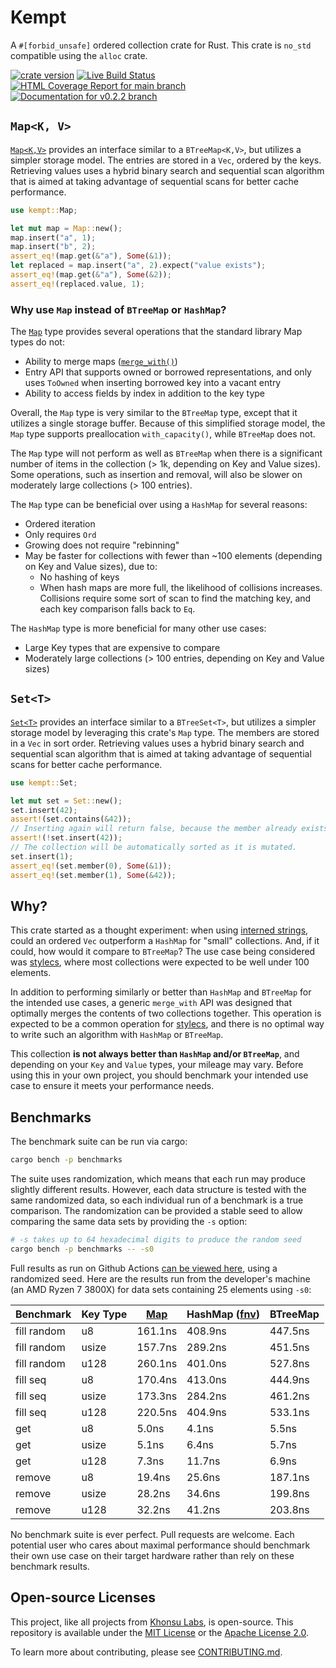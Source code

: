 # Kempt

A `#[forbid_unsafe]` ordered collection crate for Rust. This crate is `no_std`
compatible using the `alloc` crate.

[![crate version](https://img.shields.io/crates/v/kempt.svg)](https://crates.io/crates/kempt)
[![Live Build Status](https://img.shields.io/github/actions/workflow/status/khonsulabs/kempt/rust.yml?branch=v0.2.2)](https://github.com/khonsulabs/kempt/actions?query=workflow:Tests)
[![HTML Coverage Report for `main` branch](https://khonsulabs.github.io/kempt/coverage/badge.svg)](https://khonsulabs.github.io/kempt/coverage/)
[![Documentation for `v0.2.2` branch](https://img.shields.io/badge/docs-main-informational)](https://docs.rs/kempt)

## `Map<K, V>`

[`Map<K,V>`][map] provides an interface similar to a `BTreeMap<K,V>`, but
utilizes a simpler storage model. The entries are stored in a `Vec`, ordered by
the keys. Retrieving values uses a hybrid binary search and sequential scan
algorithm that is aimed at taking advantage of sequential scans for better cache
performance.

```rust
use kempt::Map;

let mut map = Map::new();
map.insert("a", 1);
map.insert("b", 2);
assert_eq!(map.get(&"a"), Some(&1));
let replaced = map.insert("a", 2).expect("value exists");
assert_eq!(map.get(&"a"), Some(&2));
assert_eq!(replaced.value, 1);
```

### Why use `Map` instead of `BTreeMap` or `HashMap`?

The [`Map`][map] type provides several operations that the standard library Map
types do not:

- Ability to merge maps ([`merge_with()`][merge-with])
- Entry API that supports owned or borrowed representations, and only uses
  `ToOwned` when inserting borrowed key into a vacant entry
- Ability to access fields by index in addition to the key type

Overall, the `Map` type is very similar to the `BTreeMap` type, except that it
utilizes a single storage buffer. Because of this simplified storage model, the
`Map` type supports preallocation `with_capacity()`, while `BTreeMap` does not.

The `Map` type will not perform as well as `BTreeMap` when there is a
significant number of items in the collection (> 1k, depending on Key and Value
sizes). Some operations, such as insertion and removal, will also be slower on
moderately large collections (> 100 entries).

The `Map` type can be beneficial over using a `HashMap` for several reasons:

- Ordered iteration
- Only requires `Ord`
- Growing does not require "rebinning"
- May be faster for collections with fewer than ~100 elements (depending on Key
  and Value sizes), due to:
  - No hashing of keys
  - When hash maps are more full, the likelihood of collisions increases.
    Collisions require some sort of scan to find the matching key, and each key
    comparison falls back to `Eq`.

The `HashMap` type is more beneficial for many other use cases:

- Large Key types that are expensive to compare
- Moderately large collections (> 100 entries, depending on Key and Value sizes)

## `Set<T>`

[`Set<T>`][set] provides an interface similar to a `BTreeSet<T>`, but utilizes a
simpler storage model by leveraging this crate's `Map` type. The members are
stored in a `Vec` in sort order. Retrieving values uses a hybrid binary search
and sequential scan algorithm that is aimed at taking advantage of sequential
scans for better cache performance.

```rust
use kempt::Set;

let mut set = Set::new();
set.insert(42);
assert!(set.contains(&42));
// Inserting again will return false, because the member already exists.
assert!(!set.insert(42));
// The collection will be automatically sorted as it is mutated.
set.insert(1);
assert_eq!(set.member(0), Some(&1));
assert_eq!(set.member(1), Some(&42));
```

## Why?

This crate started as a thought experiment: when using [interned
strings][interner], could an ordered `Vec` outperform a `HashMap` for "small"
collections. And, if it could, how would it compare to `BTreeMap`? The use case
being considered was [stylecs][stylecs], where most collections were expected to
be well under 100 elements.

In addition to performing similarly or better than `HashMap` and `BTreeMap` for
the intended use cases, a generic `merge_with` API was designed that optimally
merges the contents of two collections together. This operation is expected to
be a common operation for [stylecs][stylecs], and there is no optimal way to
write such an algorithm with `HashMap` or `BTreeMap`.

This collection **is not always better than `HashMap` and/or `BTreeMap`**, and
depending on your `Key` and `Value` types, your mileage may vary. Before using
this in your own project, you should benchmark your intended use case to ensure
it meets your performance needs.

## Benchmarks

The benchmark suite can be run via cargo:

```sh
cargo bench -p benchmarks
```

The suite uses randomization, which means that each run may produce slightly
different results. However, each data structure is tested with the same
randomized data, so each individual run of a benchmark is a true comparison. The
randomization can be provided a stable seed to allow comparing the same data
sets by providing the `-s` option:

```sh
# -s takes up to 64 hexadecimal digits to produce the random seed
cargo bench -p benchmarks -- -s0
```

Full results as run on Github Actions [can be viewed
here](https://khonsulabs.github.io/kempt/benchmarks/report/index.html), using a
randomized seed. Here are the results run from the developer's machine (an AMD
Ryzen 7 3800X) for data sets containing 25 elements using `-s0`:

| Benchmark   | Key Type | [Map][map] | HashMap ([fnv][fnv]) | BTreeMap |
|-------------|----------|-----------|----------------------|----------|
| fill random | u8       |    161.1ns |              408.9ns |  447.5ns |
| fill random | usize    |    157.7ns |              289.2ns |  451.5ns |
| fill random | u128     |    260.1ns |              401.0ns |  527.8ns |
| fill seq    | u8       |    170.4ns |              413.0ns |  444.9ns |
| fill seq    | usize    |    173.3ns |              284.2ns |  461.2ns |
| fill seq    | u128     |    220.5ns |              404.9ns |  533.1ns |
| get         | u8       |      5.0ns |                4.1ns |    5.5ns |
| get         | usize    |      5.1ns |                6.4ns |    5.7ns |
| get         | u128     |      7.3ns |               11.7ns |    6.9ns |
| remove      | u8       |     19.4ns |               25.6ns |  187.1ns |
| remove      | usize    |     28.2ns |               34.6ns |  199.8ns |
| remove      | u128     |     32.2ns |               41.2ns |  203.8ns |

No benchmark suite is ever perfect. Pull requests are welcome. Each potential
user who cares about maximal performance should benchmark their own use case on
their target hardware rather than rely on these benchmark results.

[interner]: https://github.com/khonsulabs/interner
[stylecs]: https://github.com/khonsulabs/stylecs
[fnv]: https://github.com/servo/rust-fnv
[map]: https://docs.rs/kempt/*/kempt/struct.Map.html
[set]: https://docs.rs/kempt/*/kempt/struct.Set.html
[merge-with]: https://docs.rs/kempt/*/kempt/struct.Map.html#method.merge_with

## Open-source Licenses

This project, like all projects from [Khonsu Labs](https://khonsulabs.com/), is open-source.
This repository is available under the [MIT License](./LICENSE-MIT) or the
[Apache License 2.0](./LICENSE-APACHE).

To learn more about contributing, please see [CONTRIBUTING.md](./CONTRIBUTING.md).
